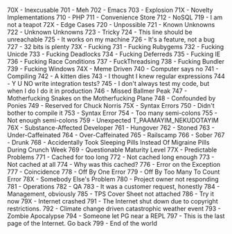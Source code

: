 70X - Inexcusable
701 - Meh
702 - Emacs
703 - Explosion
71X - Novelty Implementations
710 - PHP
711 - Convenience Store
712 - NoSQL
719 - I am not a teapot
72X - Edge Cases
720 - Unpossible
721 - Known Unknowns
722 - Unknown Unknowns
723 - Tricky
724 - This line should be unreachable
725 - It works on my machine
726 - It's a feature, not a bug
727 - 32 bits is plenty
73X - Fucking
731 - Fucking Rubygems
732 - Fucking Unicde
733 - Fucking Deadlocks
734 - Fucking Deferreds
735 - Fucking IE
736 - Fucking Race Conditions
737 - FuckThreadsing
738 - Fucking Bundler
739 - Fucking Windows
74X - Meme Driven
740 - Computer says no
741 - Compiling
742 - A kitten dies
743 - I thought I knew regular expressions
744 - Y U NO write integration tests?
745 - I don't always test my code, but when I do I do it in production
746 - Missed Ballmer Peak
747 - Motherfucking Snakes on the Motherfucking Plane
748 - Confounded by Ponies
749 - Reserved for Chuck Norris
75X - Syntax Errors
750 - Didn't bother to compile it
753 - Syntax Error
754 - Too many semi-colons
755 - Not enough semi-colons
759 - Unexpected T_PAAMAYIM_NEKUDOTAYIM
76X - Substance-Affected Developer
761 - Hungover
762 - Stoned
763 - Under-Caffeinated
764 - Over-Caffeinated
765 - Railscamp
766 - Sober
767 - Drunk
768 - Accidentally Took Sleeping Pills Instead Of Migraine Pills During Crunch Week
769 - Questionable Maturity Level
77X - Predictable Problems
771 - Cached for too long
772 - Not cached long enough
773 - Not cached at all
774 - Why was this cached?
776 - Error on the Exception
777 - Coincidence
778 - Off By One Error
779 - Off By Too Many To Count Error
78X - Somebody Else's Problem
780 - Project owner not responding
781 - Operations
782 - QA
783 - It was a customer request, honestly
784 - Management, obviously
785 - TPS Cover Sheet not attached
786 - Try it now
79X - Internet crashed
791 - The Internet shut down due to copyright restrictions.
792 - Climate change driven catastrophic weather event
793 - Zombie Apocalypse
794 - Someone let PG near a REPL
797 - This is the last page of the Internet. Go back
799 - End of the world
